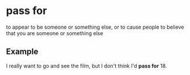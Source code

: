# pass for

to appear to be someone or something else, or to cause people to believe that you are someone or something else

## Example

I really want to go and see the film, but I don't think I'd **pass for** 18.
